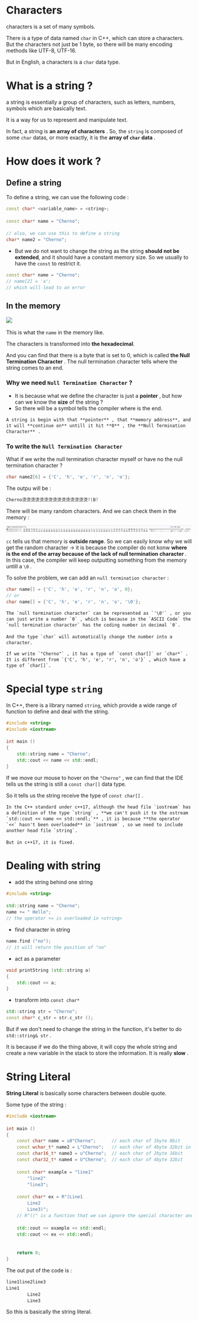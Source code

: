 # Characters

characters is a set of many symbols.

There is a type of data named `char` in C++, which can store a characters. But the characters not just be 1 byte, so there will be many encoding methods like UTF-8, UTF-16.

But in English, a characters is a `char` data type.

# What is a string ?

a string is essentially a group of characters, such as letters, numbers, symbols which are basically text.

It is a way for us to represent and manipulate text.

In fact, a string is **an array of characters** . So, the `string` is composed of some `char` datas, or more exactly, it is the **array of `char` data** .

# How does it work ?

## Define a string

To define a string, we can use the following code : 

```Cpp
const char* <variable_name> = <string>;

const char* name = "Cherno";

// also, we can use this to define a string
char* name2 = "Cherno";
```

- But we do not want to change the string as the string **should not be extended**, and it should have a constant memory size. So we usually to have the `const` to restrict it.

```Cpp
const char* name = "Cherno";
// name[2] = 'a';
// which will lead to an error
```

## In the memory
![](imgs/14.StringImgs/Pasted%20image%2020231220131443.png)

This is what the `name` in the memory like.

The characters is transformed into **the hexadecimal**.

And you can find that there is a byte that is set to 0, which is called **the Null Termination Character** . The null termination character tells where the string comes to an end.

### Why we need `Null Termination Character` ?

- It is because what we define the character is just a **pointer** , but how can we know the **size** of the string ?
- So there will be a symbol tells the compiler where is the end.

```ad-note
A string is begin with that **pointer** , that **memory address**, and it will **continue on** untill it hit **0** , the **Null Termination Character** .
```

### To write the `Null Termination Character` 

What if we write the null termination character myself or have no the null termination character ?

```Cpp
char name2[6] = {'C', 'h', 'e', 'r', 'n', 'o'};
```

The outpu will be : 

```Cpp
Cherno烫烫烫烫烫烫烫烫烫烫烫烫烫烫烫?[B?
```

There will be many random characters. And we can check them in the memory :

![](../imgs/14.StringImgs/Pasted%20image%2020231220133423.png)

`cc` tells us that memory is **outside range**. So we can easily know why we will get the random character -> it is because the compiler do not konw **where is the end of the array because of the lack of null termination character** . In this case, the compiler will keep outputting something from the memory untill a `\0` .

To solve the problem, we can add an `null termination character` :

```Cpp
char name[] = {'C', 'h', 'e', 'r', 'n', 'o', 0};
// or
char name[] = {'C', 'h', 'e', 'r', 'n', 'o', '\0'};
```

```ad-tip
The `null termination character` can be represented as `'\0'` , or you can just write a number `0` , which is because in the `ASCII Code` the `null termination character` has the coding number in decimal `0`.

And the type `char` will automatically change the number into a character.
```

```ad-attention
If we write `"Cherno"` , it has a type of `const char[]` or `char*` . It is different from `{'C', 'h', 'e', 'r', 'n', 'o'}` , which have a type of `char[]`.
```

# Special type `string`

In C++, there is a library named `string`, which provide a wide range of function to define and deal with the string.

```Cpp
#include <string>
#include <iostream>

int main ()
{
	std::string name = "Cherno";
	std::cout << name << std::endl;
}
```

If we move our mouse to hover on the `"Cherno"` , we can find that the IDE tells us the string is still a `const char[]` data type.

So it tells us the string receive the type of `const char[]` .

```ad-tip
In the C++ standard under c++17, although the head file `iostream` has a definition of the type `string` , **we can't push it to the ostream `std::cout << name << std::endl;`** , it is because **the operator `<<` hasn't been overloaded** in `iostream` , so we need to include another head file `string`.

But in c++17, it is fixed.
```

# Dealing with string

- add the string behind one string

```Cpp
#include <string>

std::string name = "Cherno";
name += " Hello";
// the operator += is overloaded in <string>
```

- find character in string

```Cpp
name.find ("no");
// it will return the position of "no"
```

- act as a parameter

```Cpp
void printString (std::string a)
{
	std::cout << a;
}

```

- transform into `const char*` 

```C++
std::string str = "Cherno";
const char* c_str = str.c_str ();
```

But if we don't need to change the string in the function, it's better to do `std::string& str` .

It is because if we do the thing above, it will copy the whole string and create a new variable in the stack to store the information. It is really **slow** .

# String Literal

**String Literal** is basically some characters between double quote.

Some type of the string : 

```C++
#include <iostream>

int main ()
{
	const char* name = u8"Cherno";      // each char of 1byte 8bit
	const wchar_t* name2 = L"Cherno";   // each char of 4byte 32bit in linux
	const char16_t* name3 = u"Cherno";  // each char of 2byte 16bit
	const char32_t* name4 = U"Cherno";  // each char of 4byte 32bit

	const char* example = "line1"
		"line2"
		"line3";
	
	const char* ex = R"(Line1
		Line2
		Line3)";
	// R"()" is a function that we can ignore the special character and just input

	std::cout << example << std::endl;
	std::cout << ex << std::endl;


	return 0;
}
```

The out put of the code is : 

```C++
line1line2line3
Line1
		Line2
		Line3
```

So this is basically the string literal.